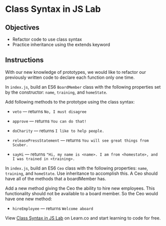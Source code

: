 # Class Syntax in JS Lab

## Objectives
+ Refactor code to use class syntax
+ Practice inheritance using the extends keyword

## Instructions
With our new knowledge of prototypes, we would like to refactor our previously written code to declare each function only one time.

In `index.js`, build an ES6 `BoardMember` class with the following properties set by the constructor: `name`, `training`, and `homeState`.

Add following methods to the prototype using the class syntax:
+ `veto` — returns `No, I must disagree`

+ `approve` — returns `You can do that!`

+ `doCharity` — returns `I like to help people.`

+ `releasePressStatement` — returns `You will see great things from Scuber.`

+ `sayHi` — returns `"Hi, my name is <name>. I am from <homestate>, and I was trained in <training>.`


In `index.js`, build an ES6 `Ceo` class with the following properties: `name`, `training`, and `homeState`.  Use inheritance to accomplish this.  A Ceo should have all of the methods that a boardMember has.

Add a new method giving the Ceo the ability to hire new employees.  This functionality should not be available to a board member.  So the Ceo would have one new method:
+ `hireEmployee` — returns `Welcome aboard`

<p class='util--hide'>View <a href='https://learn.co/lessons/js-object-oriented-class-syntax-lab' title='Class Syntax in JS Lab '>Class Syntax in JS Lab</a> on Learn.co and start learning to code for free.</p>
